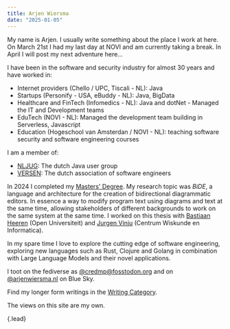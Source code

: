 ```yaml
---
title: Arjen Wiersma
date: "2025-01-05"
---
```


My name is Arjen. I usually write something about the place I work at here. On March 21st I had my last day at NOVI and am currently taking a break. In April I will post my next adventure here...

I have been in the software and security industry for almost 30 years and have worked in:

- Internet providers (Chello / UPC, Tiscali - NL): Java
- Startups (Personify - USA, eBuddy - NL): Java, BigData
- Healthcare and FinTech (Infomedics - NL): Java and dotNet - Managed the IT and Development teams
- EduTech (NOVI - NL): Managed the development team building in Serverless, Javascript
- Education (Hogeschool van Amsterdan / NOVI - NL): teaching software security and software engineering courses

I am a member of:

- [NLJUG](https://nljug.org/): The dutch Java user group
- [VERSEN](https://www.versen.nl/): The dutch association of software engineers

In 2024 I completed my [Masters' Degree](/posts/master-of-science). My research topic was *BiDE*, a language and architecture for the creation of bidirectional diagrammatic editors. In essence a way to modify program text using diagrams and text at the same time, allowing stakeholders of different backgrounds to work on the same system at the same time. I worked on this thesis with [Bastiaan Heeren](/posts/remembering-bastiaan)  (Open Universiteit) and [Jurgen Vinju](https://homepages.cwi.nl/~jurgenv/) (Centrum Wiskunde en Informatica).

In my spare time I love to explore the cutting edge of software engineering, exploring new languages such as Rust, Clojure and Golang in combination with Large Language Models and their novel applications.

I toot on the fediverse as [@credmp@fosstodon.org](https://fosstodon.org/@credmp) and on [@arjenwiersma.nl](https://bsky.app/profile/arjenwiersma.nl) on Blue Sky.

Find my longer form writings in the [Writing Category](/categories/writing/).

The views on this site are my own. 

{.lead}


